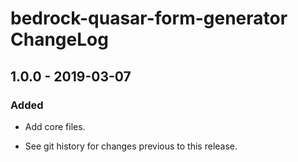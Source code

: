 # bedrock-quasar-form-generator ChangeLog

## 1.0.0 - 2019-03-07

### Added
- Add core files.

- See git history for changes previous to this release.
